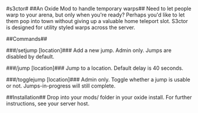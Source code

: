#s3ctor#
##An Oxide Mod to handle temporary warps##
Need to let people warp to your arena, but only when you're ready? Perhaps you'd like to let them pop into town without giving up a valuable home teleport slot. S3ctor is designed for utility styled warps across the server.

##Commands##

###/setjump [location]###
Add a new jump. Admin only. Jumps are disabled by default.

###/jump [location]###
Jump to a location. Default delay is 40 seconds.

###/togglejump [location]###
Admin only. Toggle whether a jump is usable or not. Jumps-in-progress will still complete.

##Installation##
Drop into your mods/ folder in your oxide install. For further instructions, see your server host.
